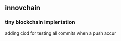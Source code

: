 ## innovchain

### tiny blockchain implentation

adding cicd for testing all commits when a push accur
